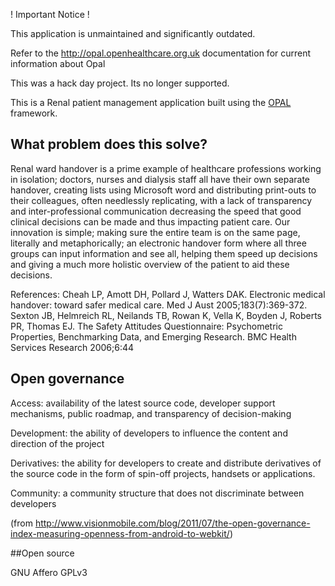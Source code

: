 ! Important Notice !

This application is unmaintained and significantly outdated.

Refer to the http://opal.openhealthcare.org.uk documentation for current information about Opal

This was a hack day project. Its no longer supported.


This is a Renal patient management application built using the [OPAL](https://github.com/openhealthcare/opal) framework.

## What problem does this solve?

Renal ward handover is a prime example of healthcare professions working in isolation; doctors, nurses and dialysis staff all have their own separate handover, creating lists using Microsoft word and distributing print-outs to their colleagues, often needlessly replicating, with a lack of transparency and inter-professional communication decreasing the speed that good clinical decisions can be made and thus impacting patient care.  Our innovation is simple; making sure the entire team is on the same page, literally and metaphorically; an electronic handover form where all three groups can input information and see all, helping them speed up decisions and giving a much more holistic overview of the patient to aid these decisions.

References:
Cheah LP, Amott DH, Pollard J, Watters DAK. Electronic medical handover: toward safer medical care. Med J Aust 2005;183(7):369-372.
Sexton JB, Helmreich RL, Neilands TB, Rowan K, Vella K, Boyden J, Roberts PR, Thomas EJ. The Safety Attitudes Questionnaire: Psychometric Properties, Benchmarking Data, and Emerging Research. BMC Health Services Research 2006;6:44


## Open governance

Access: availability of the latest source code, developer
support mechanisms, public roadmap, and transparency of
decision-making

Development: the ability of developers to influence the content
and direction of the project

Derivatives: the ability for developers to create and distribute
derivatives of the source code in the form of spin-off projects,
handsets or applications.

Community: a community structure that does not discriminate
between developers

(from http://www.visionmobile.com/blog/2011/07/the-open-governance-index-measuring-openness-from-android-to-webkit/)

##Open source

GNU Affero GPLv3

